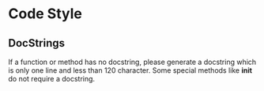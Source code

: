 Code Style
==========

DocStrings
----------
If a function or method has no docstring, please generate a docstring which is only one line and less than 120 character. Some special methods like __init__ do not require a docstring.

